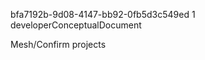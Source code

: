 ﻿<id>bfa7192b-9d08-4147-bb92-0fb5d3c549ed
<version>1
<contenttype>developerConceptualDocument

Mesh/Confirm projects
